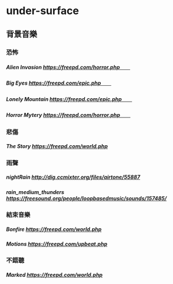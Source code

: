 # under-surface

## 背景音樂

### 恐怖
##### Alien Invasion        https://freepd.com/horror.php　　
##### Big Eyes              https://freepd.com/epic.php　　
##### Lonely Mountain       https://freepd.com/epic.php　　
##### Horror Mytery         https://freepd.com/horror.php　　

### 悲傷
##### The Story             https://freepd.com/world.php

### 雨聲
##### nightRain             http://dig.ccmixter.org/files/airtone/55887
##### rain_medium_thunders  https://freesound.org/people/loopbasedmusic/sounds/157485/


### 結束音樂
##### Bonfire               https://freepd.com/world.php
##### Motions               https://freepd.com/upbeat.php

### 不錯聽
##### Marked                https://freepd.com/world.php
